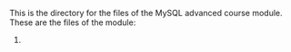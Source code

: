This is the directory for the files of the MySQL advanced course module. These are the files of the module:

1) 
